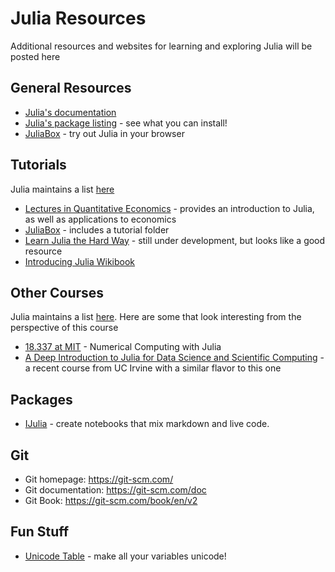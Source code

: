 # Julia Resources

Additional resources and websites for learning and exploring Julia will be posted here

## General Resources
* [Julia's documentation](https://docs.julialang.org/en/stable/)
* [Julia's package listing](https://pkg.julialang.org/) - see what you can install!
* [JuliaBox](https://juliabox.org) - try out Julia in your browser


## Tutorials
Julia maintains a list [here](https://julialang.org/learning/)

* [Lectures in Quantitative Economics](https://lectures.quantecon.org/jl/learning_julia.html) - provides an introduction to Julia, as well as applications to economics
* [JuliaBox](https://juliabox.org) - includes a tutorial folder
* [Learn Julia the Hard Way](https://github.com/chrisvoncsefalvay/learn-julia-the-hard-way) -
still under development, but looks like a good resource
* [Introducing Julia Wikibook](https://en.wikibooks.org/wiki/Introducing_Julia)


## Other Courses
Julia maintains a list [here](https://julialang.org/teaching/).  Here are some that look interesting from the perspective of this course

* [18.337 at MIT](http://courses.csail.mit.edu/18.337/2016/calendar.html) - Numerical Computing with Julia
* [A Deep Introduction to Julia for Data Science and Scientific Computing](https://ucidatascienceinitiative.github.io/IntroToJulia/) - a recent course from UC Irvine with a similar flavor to this one


## Packages

* [IJulia](https://github.com/JuliaLang/IJulia.jl) - create notebooks that mix markdown and live code.

## Git
* Git homepage: https://git-scm.com/
* Git documentation: https://git-scm.com/doc
* Git Book: https://git-scm.com/book/en/v2


## Fun Stuff

* [Unicode Table](https://docs.julialang.org/en/stable/manual/unicode-input) - make all your variables unicode!
